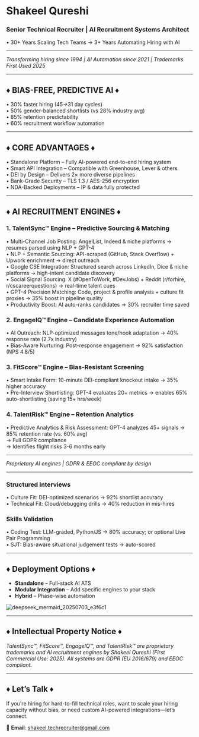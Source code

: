 # Shakeel Qureshi  
### Senior Technical Recruiter | AI Recruitment Systems Architect  
• 30+ Years Scaling Tech Teams → 3+ Years Automating Hiring with AI  

---


*Transforming hiring since 1994 | AI Automation since 2021 | Trademarks First Used 2025*

---

## ♦ BIAS-FREE, PREDICTIVE AI ♦
• 30% faster hiring (45→31 day cycles)  
• 50% gender-balanced shortlists (vs 28% industry avg)  
• 85% retention predictability  
• 60% recruitment workflow automation

---

## ♦ CORE ADVANTAGES ♦
• Standalone Platform – Fully AI-powered end-to-end hiring system  
• Smart API Integration – Compatible with Greenhouse, Lever & others  
• DEI by Design – Delivers 2× more diverse pipelines  
• Bank-Grade Security – TLS 1.3 / AES-256 encryption  
• NDA-Backed Deployments – IP & data fully protected  

---

## ♦ AI RECRUITMENT ENGINES ♦

### 1. TalentSync™ Engine – Predictive Sourcing & Matching
• Multi-Channel Job Posting: AngelList, Indeed & niche platforms  → resumes parsed using NLP + GPT-4  
• NLP + Semantic Sourcing: API-scraped (GitHub, Stack Overflow) + Upwork enrichment → direct outreach  
• Google CSE Integration: Structured search across LinkedIn, Dice & niche platforms → high-intent candidate discovery  
• Social Signal Sourcing: X (#OpenToWork, #DevJobs) + Reddit (r/forhire, r/cscareerquestions) → real-time talent cues  
• GPT-4 Precision Matching: Code, project & profile analysis + culture fit proxies → 35% boost in pipeline quality  
• Productivity Boost: AI auto-ranks candidates → 30% recruiter time saved  

### 2. EngageIQ™ Engine – Candidate Experience Automation
• AI Outreach: NLP-optimized messages tone/hook adaptation → 40% response rate (2.7x industry)  
• Bias-Aware Nurturing: Post-response engagement → 92% satisfaction (NPS 4.8/5)  

### 3. FitScore™ Engine – Bias-Resistant Screening
• Smart Intake Form: 10-minute DEI-compliant knockout intake → 35% higher accuracy  
• Pre-Interview Shortlisting: GPT-4 evaluates 20+ metrics → enables 65% auto-shortlisting (saving 15+ hrs/week)  

### 4. TalentRisk™ Engine – Retention Analytics
• Predictive Analytics & Risk Assessment: GPT-4 analyzes 45+ signals → 85% retention rate (vs. 60% avg)  
→ Full GDPR compliance  
→ Identifies flight risks 3-6 months early  

---


*Proprietary AI engines | GDPR & EEOC compliant by design*


---

### Structured Interviews
• Culture Fit: DEI-optimized scenarios → 92% shortlist accuracy  
• Technical Fit: Cloud/debugging drills → 40% reduction in mis-hires  

### Skills Validation
• Coding Test: LLM-graded, Python/JS → 80% accuracy; or optional Live Pair Programming  
• SJT: Bias-aware situational judgement tests → auto-scored  

---

## ♦ Deployment Options ♦
- **Standalone** – Full-stack AI ATS  
- **Modular Integration** – Add specific engines to your stack  
- **Hybrid** – Phase-wise automation  
  
![deepseek_mermaid_20250703_e3f6c1](https://github.com/user-attachments/assets/5c6704ed-2b07-475b-a97a-6e8454857d2b)

---


## ♦ Intellectual Property Notice ♦
*TalentSync™, FitScore™, EngageIQ™, and TalentRisk™ are proprietary trademarks and AI recruitment engines by Shakeel Qureshi (First Commercial Use: 2025). All systems are GDPR (EU 2016/679) and EEOC compliant.*

---

## ♦ Let’s Talk ♦
If you're hiring for hard-to-fill technical roles, want to scale your hiring capacity without bias, or need custom AI-powered integrations—let’s connect.

📩 **Email**: shakeel.techrecruiter@gmail.com

